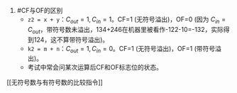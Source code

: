 1. #CF与OF的区别  
	*   `z2 = x + y`：$C_{out}=1, C_{in}=1$。CF=1 (无符号溢出)，OF=0 (因为 $C_{in}=C_{out}$，带符号数未溢出，134+246在机器里被看作-122-10=-132，实际得到124，这不算带符号溢出)。
    *   `k2 = m + n`：$C_{out}=1, C_{in}=0$。CF=1 (无符号溢出)，OF=1 (带符号溢出)。
    *   考试中常会问某次运算后CF和OF标志位的状态。

[[无符号数与有符号数的比较指令]] 